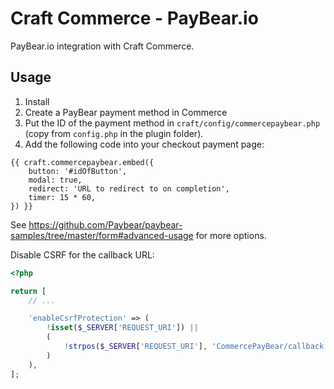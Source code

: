 # Craft Commerce - PayBear.io  
PayBear.io integration with Craft Commerce.

## Usage

1. Install
2. Create a PayBear payment method in Commerce
3. Put the ID of the payment method in `craft/config/commercepaybear.php` (copy from `config.php` in the plugin folder).
4. Add the following code into your checkout payment page:
```twig
{{ craft.commercepaybear.embed({
	button: '#idOfButton',
	modal: true,
	redirect: 'URL to redirect to on completion',
	timer: 15 * 60,
}) }}
```
See https://github.com/Paybear/paybear-samples/tree/master/form#advanced-usage for more options.

Disable CSRF for the callback URL:
```php
<?php

return [	
	// ...

	'enableCsrfProtection' => (
    	!isset($_SERVER['REQUEST_URI']) ||
    	(
    		!strpos($_SERVER['REQUEST_URI'], 'CommercePayBear/callback')
    	)
    ),
];
``` 